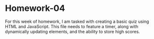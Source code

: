 # Homework-04
For this week of homework, I am tasked with creating a basic quiz using HTML and JavaScript. This file needs to feature a timer, along with dynamically updating elements, and the ability to store high scores.
